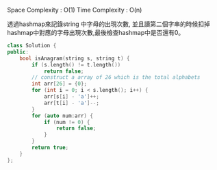 
Space Complexity : O(1)
Time Complexity : O(n)

透過hashmap來記錄string 中字母的出現次數, 並且讀第二個字串的時候扣掉hashmap中對應的字母出現次數,最後檢查hashmap中是否還有0。

```c++
class Solution {
public:
    bool isAnagram(string s, string t) {
        if (s.length() != t.length())
            return false;
        // construct a array of 26 which is the total alphabets
        int arr[26] = {0};
        for (int i = 0; i < s.length(); i++) {
            arr[s[i] - 'a']++;
            arr[t[i] - 'a']--;
        }
        for (auto num:arr) {
            if (num != 0) {
                return false;
            }
        }
        return true;
    }
};
```
